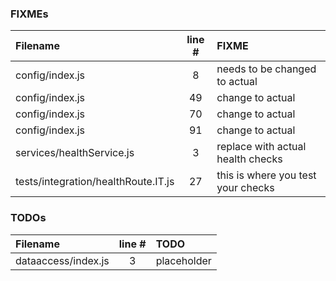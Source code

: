### FIXMEs
| Filename | line # | FIXME
|:------|:------:|:------
| config/index.js | 8 | needs to be changed to actual
| config/index.js | 49 | change to actual
| config/index.js | 70 | change to actual
| config/index.js | 91 | change to actual
| services/healthService.js | 3 | replace with actual health checks
| tests/integration/healthRoute.IT.js | 27 | this is where you test your checks

### TODOs
| Filename | line # | TODO
|:------|:------:|:------
| dataaccess/index.js | 3 | placeholder